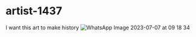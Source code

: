 # artist-1437
I want this art to make history
![WhatsApp Image 2023-07-07 at 09 18 34](https://github.com/xlbreendom/artist1437.github.io/assets/138889850/e83926ec-0ea1-4c82-ae8a-66661ee4704b)
